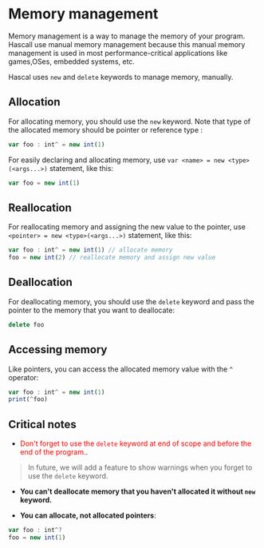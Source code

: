 # Memory management
Memory management is a way to manage the memory of your program. Hascall use manual memory management because this manual memory management is used in most performance-critical applications like games,OSes, embedded systems, etc.

Hascal uses `new` and `delete` keywords to manage memory, manually.

## Allocation
For allocating memory, you should use the `new` keyword. Note that type of the allocated memory should be pointer or reference type :
```typescript
var foo : int^ = new int(1)
```

For easily declaring and allocating memory, use `var <name> = new <type>(<args...>)` statement, like this:
```typescript
var foo = new int(1)
```

## Reallocation
For reallocating memory and assigning the new value to the pointer, use `<pointer> = new <type>(<args...>)` statement, like this:
```typescript
var foo : int^ = new int(1) // allocate memory
foo = new int(2) // reallocate memory and assign new value
```

## Deallocation
For deallocating memory, you should use the `delete` keyword and pass the pointer to the memory that you want to deallocate:
```typescript
delete foo
```



## Accessing memory
Like pointers, you can access the allocated memory value with the `^` operator:
```typescript
var foo : int^ = new int(1)
print(^foo)
```

## Critical notes
- <span style="color:red">Don't forget to use the `delete` keyword at end of scope and before the end of the program.</span>.
> In future, we will add a feature to show warnings when you forget to use the `delete` keyword.

- **You can't deallocate memory that you haven't allocated it without `new` keyword.**

- **You can allocate, not allocated pointers**:
```typescript
var foo : int^?
foo = new int(1)
```